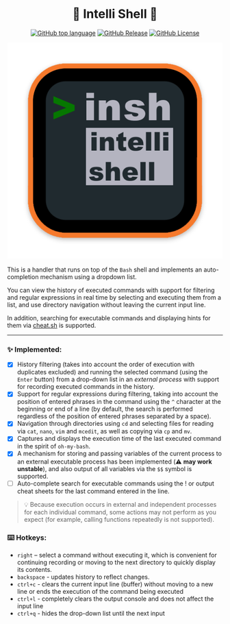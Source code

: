 <h1 align="center">
  🧠 Intelli Shell 🐚
</h1>

<p align="center">
<a href="https://github.com/Lifailon/intellishell"><img title="GitHub top language"src="https://img.shields.io/github/languages/top/Lifailon/intellishell?logo=Python&color=blue&"></a>
<a href="https://github.com/Lifailon/intellishell"><img title="GitHub Release"src="https://img.shields.io/github/v/release/Lifailon/intellishell?include_prereleases&logo=Git&color=red&)](https://github.com/Lifailon/intellishell"></a>
<a href="LICENSE"><img title="GitHub License"src="https://img.shields.io/github/license/Lifailon/intellishell?link=https%3A%2F%2Fgithub.com%2FLifailon%2Fintellishell%2Fblob%2Frsa%2FLICENSE&logo=GitHub&color=white&"></a>
</p>

<p align="center">
    <img src="logo/insh.png">
</p>

This is a handler that runs on top of the `Bash` shell and implements an auto-completion mechanism using a dropdown list.

You can view the history of executed commands with support for filtering and regular expressions in real time by selecting and executing them from a list, and use directory navigation without leaving the current input line.

In addition, searching for executable commands and displaying hints for them via [cheat.sh](https://github.com/chubin/cheat.sh) is supported.

---

### ✨ Implemented:

- [x] History filtering (takes into account the order of execution with duplicates excluded) and running the selected command (using the `Enter` button) from a drop-down list in an *external process* with support for recording executed commands in the history.
- [X] Support for regular expressions during filtering, taking into account the position of entered phrases in the command using the `^` character at the beginning or end of a line (by default, the search is performed regardless of the position of entered phrases separated by a space).
- [x] Navigation through directories using `cd` and selecting files for reading via `cat`, `nano`, `vim` and `mcedit`, as well as copying via `cp` and `mv`.
- [x] Captures and displays the execution time of the last executed command in the spirit of `oh-my-bash`.
- [X] A mechanism for storing and passing variables of the current process to an external executable process has been implemented (⚠️ **may work unstable**), and also output of all variables via the `$$` symbol is supported.
- [ ] Auto-complete search for executable commands using the ! or output cheat sheets for the last command entered in the line.

> 💡 Because execution occurs in external and independent processes for each individual command, some actions may not perform as you expect (for example, calling functions repeatedly is not supported).

### ⌨️ Hotkeys:

- `right` – select a command without executing it, which is convenient for continuing recording or moving to the next directory to quickly display its contents.
- `backspace` - updates history to reflect changes.
- `ctrl+c` - clears the current input line (buffer) without moving to a new line or ends the execution of the command being executed
- `ctrl+l` - completely clears the output console and does not affect the input line
- `ctrl+q` - hides the drop-down list until the next input